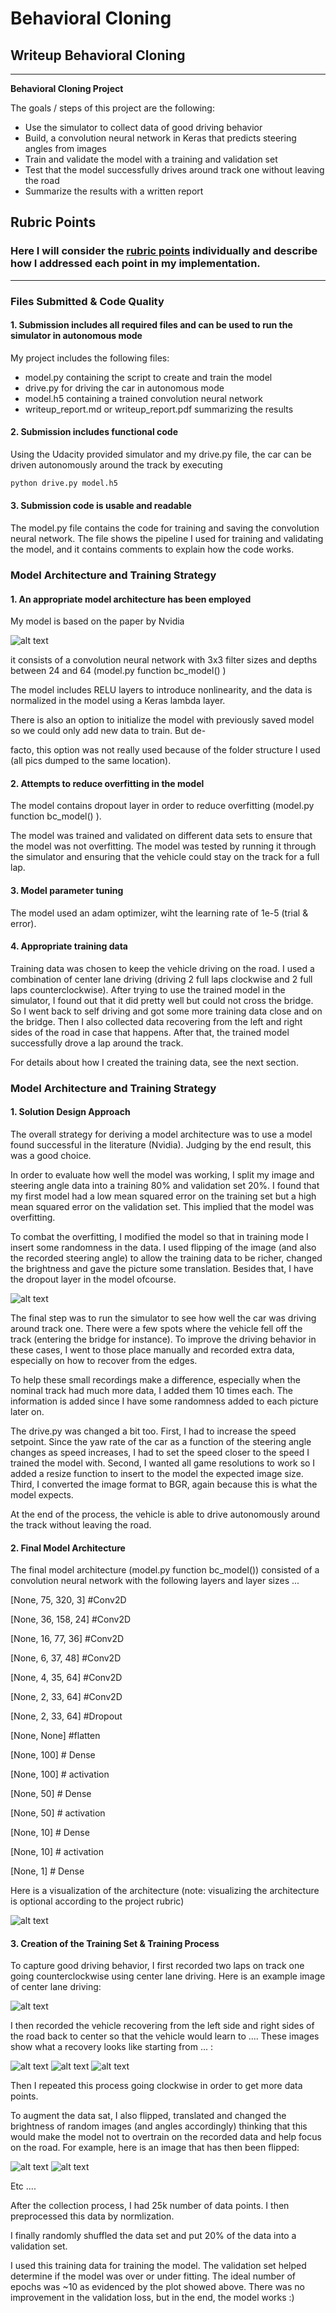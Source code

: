 # **Behavioral Cloning** 

## Writeup Behavioral Cloning

---

**Behavioral Cloning Project**

The goals / steps of this project are the following:
* Use the simulator to collect data of good driving behavior
* Build, a convolution neural network in Keras that predicts steering angles from images
* Train and validate the model with a training and validation set
* Test that the model successfully drives around track one without leaving the road
* Summarize the results with a written report


[//]: # (Image References)

[image1]: nvidia_network.jpg "DNN"
[image2]: loss.png "Loss"
[image3]: center_2018_05_11_16_19_03_491.jpg "Center Image"
[image4]: center_2018_05_18_21_39_56_857.jpg "Recovery Image 1"
[image5]: center_2018_05_18_21_36_24_084.jpg "Recovery Image 2"
[image6]: center_2018_05_18_10_31_30_468.jpg "Recovery Image 2"
[image7]: center_2018_05_18_10_21_33_766.jpg "Normal Image"
[image8]: center_2018_05_18_10_21_33_766_f.jpg "Flipped Image"

## Rubric Points
### Here I will consider the [rubric points](https://review.udacity.com/#!/rubrics/432/view) individually and describe how I addressed each point in my implementation.  

---
### Files Submitted & Code Quality

#### 1. Submission includes all required files and can be used to run the simulator in autonomous mode

My project includes the following files:
* model.py containing the script to create and train the model
* drive.py for driving the car in autonomous mode
* model.h5 containing a trained convolution neural network 
* writeup_report.md or writeup_report.pdf summarizing the results

#### 2. Submission includes functional code
Using the Udacity provided simulator and my drive.py file, the car can be driven autonomously around the track by executing 
```sh
python drive.py model.h5
```

#### 3. Submission code is usable and readable

The model.py file contains the code for training and saving the convolution neural network. The file shows the pipeline I used for training and validating the model, and it contains comments to explain how the code works.

### Model Architecture and Training Strategy

#### 1. An appropriate model architecture has been employed

My model is based on the paper by Nvidia 

![alt text][image1]

it consists of a convolution neural network with 3x3 filter sizes and depths between 24 and 64 (model.py function bc_model() ) 

The model includes RELU layers to introduce nonlinearity, and the data is normalized in the model using a Keras lambda layer. 

There is also an option to initialize the model with previously saved model so we could only add new data to train. But de-

facto, this option was not really used because of the folder structure I used (all pics dumped to the same location).

#### 2. Attempts to reduce overfitting in the model

The model contains dropout layer in order to reduce overfitting (model.py function bc_model() ). 

The model was trained and validated on different data sets to ensure that the model was not overfitting. The model was tested by running it through the simulator and ensuring that the vehicle could stay on the track for a full lap.

#### 3. Model parameter tuning

The model used an adam optimizer, wiht the learning rate of 1e-5 (trial & error).

#### 4. Appropriate training data

Training data was chosen to keep the vehicle driving on the road. I used a combination of center lane driving (driving 2 full laps clockwise and 2 full laps counterclockwise). After trying to use the trained model in the simulator, I found out that it did pretty well but could not cross the bridge. So I went back to self driving and got some more training data close and on the bridge. Then I also collected data recovering from the left and right sides of the road in case that happens. After that, the trained model successfully drove a lap around the track. 

For details about how I created the training data, see the next section. 

### Model Architecture and Training Strategy

#### 1. Solution Design Approach

The overall strategy for deriving a model architecture was to use a model found successful in the literature (Nvidia).
Judging by the end result, this was a good choice.

In order to evaluate how well the model was working, I split my image and steering angle data into a training 80% and validation set 20%. I found that my first model had a low mean squared error on the training set but a high mean squared error on the validation set. This implied that the model was overfitting. 

To combat the overfitting, I modified the model so that in training mode I insert some randomness in the data. I used flipping of the image (and also the recorded steering angle) to allow the training data to be richer, changed the brightness and gave the picture some translation. Besides that, I have the dropout layer in the model ofcourse. 

![alt text][image2]

The final step was to run the simulator to see how well the car was driving around track one. There were a few spots where the vehicle fell off the track (entering the bridge for instance). To improve the driving behavior in these cases, I went to those place manually and recorded extra data, especially on how to recover from the edges.

To help these small recordings make a difference, especially when the nominal track had much more data, I added them 10 times each. The information is added since I have some randomness added to each picture later on.

The drive.py was changed a bit too. First, I had to increase the speed setpoint. Since the yaw rate of the car as a function of the steering angle changes as speed increases, I had to set the speed closer to the speed I trained the model with. Second, I wanted all game resolutions to work so I added a resize function to insert to the model the expected image size. Third, I converted the image format to BGR, again because this is what the model expects.

At the end of the process, the vehicle is able to drive autonomously around the track without leaving the road.

#### 2. Final Model Architecture

The final model architecture (model.py function bc_model()) consisted of a convolution neural network with the following layers and layer sizes ...

[None, 75, 320, 3] #Conv2D

[None, 36, 158, 24] #Conv2D

[None, 16, 77, 36] #Conv2D

[None, 6, 37, 48] #Conv2D

[None, 4, 35, 64] #Conv2D

[None, 2, 33, 64] #Conv2D

[None, 2, 33, 64] #Dropout

[None, None] #flatten

[None, 100] # Dense

[None, 100] # activation

[None, 50] # Dense

[None, 50] # activation

[None, 10] # Dense

[None, 10] # activation

[None, 1] # Dense

Here is a visualization of the architecture (note: visualizing the architecture is optional according to the project rubric)

![alt text][image1]

#### 3. Creation of the Training Set & Training Process

To capture good driving behavior, I first recorded two laps on track one going counterclockwise using center lane driving. Here is an example image of center lane driving:

![alt text][image3]

I then recorded the vehicle recovering from the left side and right sides of the road back to center so that the vehicle would learn to .... These images show what a recovery looks like starting from ... :

![alt text][image4]
![alt text][image5]
![alt text][image6]

Then I repeated this process going clockwise in order to get more data points.

To augment the data sat, I also flipped, translated and changed the brightness of random images (and angles accordingly) thinking that this would make the model not to overtrain on the recorded data and help focus on the road. For example, here is an image that has then been flipped:

![alt text][image7]
![alt text][image8]

Etc ....

After the collection process, I had 25k number of data points. I then preprocessed this data by normlization.

I finally randomly shuffled the data set and put 20% of the data into a validation set. 

I used this training data for training the model. The validation set helped determine if the model was over or under fitting. The ideal number of epochs was ~10 as evidenced by the plot showed above. There was no improvement in the validation loss, but in the end, the model works :)